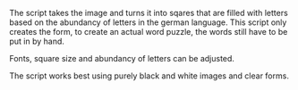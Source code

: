 The script takes the image and turns it into sqares that are filled with letters based on the abundancy of letters in the german language. This script only creates the form, to create an actual word puzzle, the words still have to be put in by hand.

Fonts, square size and abundancy of letters can be adjusted.

The script works best using purely black and white images and clear forms.
